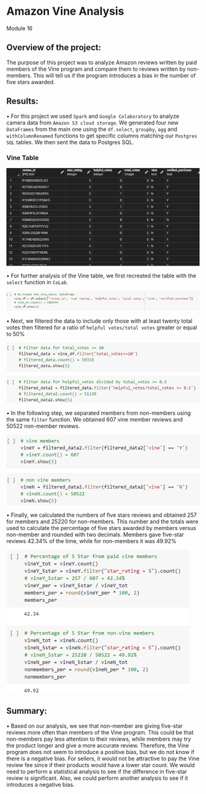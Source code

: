 # Amazon Vine Analysis
Module 16

## Overview of the project:
The purpose of this project was to analyze Amazon reviews written by paid members of the Vine program and compare them to reviews written by non-members. This will tell us if the program introduces a bias in the number of five stars awarded.

## Results:
•	For this project we used `Spark` and `Google Colaboratory` to analyze camera data from `Amazon S3 cloud storage`. We generated four new `DataFrames` from the main one using the `df.select`, `groupby`, `agg` and `withColumnRenamed` functions to get specific columns matching our `Postgres SQL` tables. We then sent the data to Postgres SQL.


### Vine Table
![Vine](Resources/Vine.png)

•	For further analysis of the Vine table, we first recreated the table with the `select` function in `CoLab`.


![select](Resources/select.png)




•	Next, we filtered the data to include only those with at least twenty total votes then filtered for a ratio of `helpful votes/total votes` greater or equal to 50%


![filter](Resources/filter.png)


•	In the following step, we separated members from non-members using the same `filter` function. We obtained 607 vine member reviews and 50522 non-member reviews.


![membership](Resources/membership.png)


•	Finally, we calculated the numbers of five stars reviews and obtained 257 for members and 25220 for non-members. This number and the totals were used to calculate the percentage of five stars awarded by members versus non-member and rounded with two decimals. Members gave five-star reviews 42.34% of the time, while for non-members it was 49.92%


![percentage](Resources/percentage.png)



## Summary:
•	Based on our analysis, we see that non-member are giving five-star reviews more often than members of the Vine program. This could be that non-members pay less attention to their reviews, while members may try the product longer and give a more accurate review. Therefore, the Vine program does not seem to introduce a positive bias, but we do not know if there is a negative bias. For sellers, it would not be attractive to pay the Vine review fee since if their products would have a lower star count. We would need to perform a statistical analysis to see if the difference in five-star review is significant. Also, we could perform another analysis to see if it introduces a negative bias.
